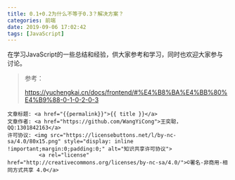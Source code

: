 ```yaml
---
title: 0.1+0.2为什么不等于0.3？解决方案？
categories: 前端
date: 2019-09-06 17:02:42
tags: [JavaScript]
---
```

在学习JavaScript的一些总结和经验，供大家参考和学习，同时也欢迎大家参与讨论。

<!--more-->



> 参考：
>
> https://yuchengkai.cn/docs/frontend/#%E4%B8%BA%E4%BB%80%E4%B9%88-0-1-0-2-0-3


><span style="font-size:12px">
	文章标题: <a href="{{permalink}}">{{ title }}</a>
	文章作者: <a href="https://github.com/WangYiCong">王奕聪，QQ:1301842163</a>  
	许可协议: <img src="https://licensebuttons.net/l/by-nc-sa/4.0/80x15.png" style="display: inline !important;margin:0;padding:0;" alt="知识共享许可协议">
			  <a rel="license" href="http://creativecommons.org/licenses/by-nc-sa/4.0/">©署名-非商用-相同方式共享 4.0</a>
</span>
